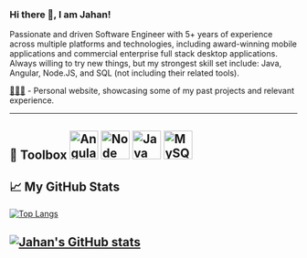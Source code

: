 ### Hi there 👋, I am Jahan!

Passionate and driven Software Engineer with 5+ years of experience across multiple platforms and technologies, including award-winning mobile applications and commercial enterprise full stack desktop applications.
Always willing to try new things, but my strongest skill set include: Java, Angular, Node.JS, and SQL (not including their related tools).

[🧑🏾‍💻](https://jahanu.github.io) - Personal website, showcasing some of my past projects and relevant experience. 



<!--
**JahanU/jahanu** is a ✨ _special_ ✨ repository because its `README.md` (this file) appears on your GitHub profile.

Here are some ideas to get you started:

- 🔭 I’m currently working on ...
- 🌱 I’m currently learning ...
- 👯 I’m looking to collaborate on ...
- 🤔 I’m looking for help with ...
- 💬 Ask me about ...
- 📫 How to reach me: ...
- 😄 Pronouns: ...
- ⚡ Fun fact: ...
-->

---
🧰 Toolbox
<img src="https://cdn.worldvectorlogo.com/logos/angular-icon-1.svg" alt="Angular" width="50" height="50"/> 
<img src="https://cdn.worldvectorlogo.com/logos/nodejs-icon.svg" alt="Node" width="50" height="50"/> 
<img src="https://cdn.worldvectorlogo.com/logos/java-4.svg" alt="Java" width="50" height="50"/> 
<img src="https://cdn.worldvectorlogo.com/logos/mysql-5.svg" alt="MySQL" width="50" height="50"/> 
---
## &#x1f4c8; My GitHub Stats

[![Top Langs](https://github-readme-stats.vercel.app/api/top-langs/?username=jahanu&hide=html,css&theme=default&langs_count=5&layout=compact)](https://github.com/anuraghazra/github-readme-stats)

[![Jahan's GitHub stats](https://github-readme-stats.vercel.app/api?username=Jahanu&hide=contribs&theme=default&count_private=true&show_icons=true)](https://github.com/anuraghazra/github-readme-stats)
---
